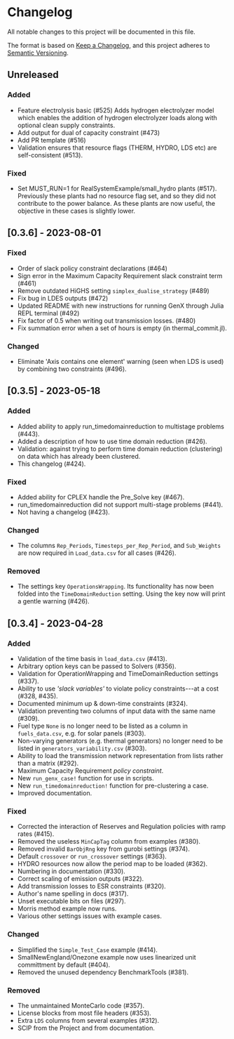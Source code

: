 # Changelog

All notable changes to this project will be documented in this file.

The format is based on [Keep a Changelog](https://keepachangelog.com/en/1.0.0/),
and this project adheres to [Semantic Versioning](https://semver.org/spec/v2.0.0.html).

## Unreleased

### Added
- Feature electrolysis basic (#525)
  Adds hydrogen electrolyzer model which enables the addition of hydrogen electrolyzer
  loads along with optional clean supply constraints.
- Add output for dual of capacity constraint (#473)
- Add PR template (#516)
- Validation ensures that resource flags (THERM, HYDRO, LDS etc) are self-consistent (#513).

### Fixed
- Set MUST_RUN=1 for RealSystemExample/small_hydro plants (#517).
  Previously these plants had no resource flag set, and so they did not contribute to the power balance.
  As these plants are now useful, the objective in these cases is slightly lower.

## [0.3.6] - 2023-08-01

### Fixed

- Order of slack policy constraint declarations (#464)
- Sign error in the Maximum Capacity Requirement slack constraint term (#461)
- Remove outdated HiGHS setting `simplex_dualise_strategy` (#489)
- Fix bug in LDES outputs (#472)
- Updated README with new instructions for running GenX through Julia REPL terminal (#492)
- Fix factor of 0.5 when writing out transmission losses. (#480)
- Fix summation error when a set of hours is empty (in thermal_commit.jl).

### Changed

- Eliminate 'Axis contains one element' warning (seen when LDS is used) by combining two constraints (#496).

## [0.3.5] - 2023-05-18

### Added

- Added ability to apply run_timedomainreduction to multistage problems (#443).
- Added a description of how to use time domain reduction (#426).
- Validation: against trying to perform time domain reduction (clustering)
  on data which has already been clustered.
- This changelog (#424).

### Fixed

- Added ability for CPLEX handle the Pre_Solve key (#467).
- run_timedomainreduction did not support multi-stage problems (#441).
- Not having a changelog (#423).

### Changed

- The columns `Rep_Periods`, `Timesteps_per_Rep_Period`, and `Sub_Weights` are now required in `Load_data.csv`
  for all cases (#426).

### Removed

- The settings key `OperationsWrapping`. Its functionality has now been folded into the 
  `TimeDomainReduction` setting. Using the key now will print a gentle warning (#426).

## [0.3.4] - 2023-04-28

### Added

- Validation of the time basis in `load_data.csv` (#413).
- Arbitrary option keys can be passed to Solvers (#356).
- Validation for OperationWrapping and TimeDomainReduction settings (#337).
- Ability to use *'slack variables'* to violate policy constraints---at a cost (#328, #435).
- Documented minimum up & down-time constraints (#324).
- Validation preventing two columns of input data with the same name (#309).
- Fuel type `None` is no longer need to be listed as a column in `fuels_data.csv`, e.g. for solar panels (#303).
- Non-varying generators (e.g. thermal generators) no longer need to be listed in `generators_variability.csv` (#303).
- Ability to load the transmission network representation from lists rather than a matrix (#292).
- Maximum Capacity Requirement *policy constraint*.
- New `run_genx_case!` function for use in scripts.
- New `run_timedomainreduction!` function for pre-clustering a case.
- Improved documentation.

### Fixed

- Corrected the interaction of Reserves and Regulation policies with ramp rates (#415).
- Removed the useless `MinCapTag` column from examples (#380).
- Removed invalid `BarObjRng` key from gurobi settings (#374).
- Default `crossover` or `run_crossover` settings (#363).
- HYDRO resources now allow the period map to be loaded (#362).
- Numbering in documentation (#330).
- Correct scaling of emission outputs (#322).
- Add transmission losses to ESR constraints (#320).
- Author's name spelling in docs (#317).
- Unset executable bits on files (#297).
- Morris method example now runs.
- Various other settings issues with example cases.

### Changed

- Simplified the `Simple_Test_Case` example (#414).
- SmallNewEngland/Onezone example now uses linearized unit committment by default (#404).
- Removed the unused dependency BenchmarkTools (#381).

### Removed

- The unmaintained MonteCarlo code (#357).
- License blocks from most file headers (#353).
- Extra `LDS` columns from several examples (#312).
- SCIP from the Project and from documentation.


